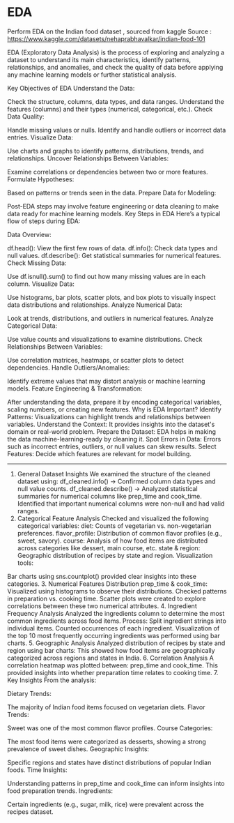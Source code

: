 # EDA
Perform EDA on the Indian food dataset , sourced from kaggle
Source : https://www.kaggle.com/datasets/nehaprabhavalkar/indian-food-101

EDA (Exploratory Data Analysis) is the process of exploring and analyzing a dataset to understand its main characteristics, identify patterns, relationships, and anomalies, and check the quality of data before applying any machine learning models or further statistical analysis.

Key Objectives of EDA
Understand the Data:

Check the structure, columns, data types, and data ranges.
Understand the features (columns) and their types (numerical, categorical, etc.).
Check Data Quality:

Handle missing values or nulls.
Identify and handle outliers or incorrect data entries.
Visualize Data:

Use charts and graphs to identify patterns, distributions, trends, and relationships.
Uncover Relationships Between Variables:

Examine correlations or dependencies between two or more features.
Formulate Hypotheses:

Based on patterns or trends seen in the data.
Prepare Data for Modeling:

Post-EDA steps may involve feature engineering or data cleaning to make data ready for machine learning models.
Key Steps in EDA
Here’s a typical flow of steps during EDA:

Data Overview:

df.head(): View the first few rows of data.
df.info(): Check data types and null values.
df.describe(): Get statistical summaries for numerical features.
Check Missing Data:

Use df.isnull().sum() to find out how many missing values are in each column.
Visualize Data:

Use histograms, bar plots, scatter plots, and box plots to visually inspect data distributions and relationships.
Analyze Numerical Data:

Look at trends, distributions, and outliers in numerical features.
Analyze Categorical Data:

Use value counts and visualizations to examine distributions.
Check Relationships Between Variables:

Use correlation matrices, heatmaps, or scatter plots to detect dependencies.
Handle Outliers/Anomalies:

Identify extreme values that may distort analysis or machine learning models.
Feature Engineering & Transformation:

After understanding the data, prepare it by encoding categorical variables, scaling numbers, or creating new features.
Why is EDA Important?
Identify Patterns: Visualizations can highlight trends and relationships between variables.
Understand the Context: It provides insights into the dataset's domain or real-world problem.
Prepare the Dataset: EDA helps in making the data machine-learning-ready by cleaning it.
Spot Errors in Data: Errors such as incorrect entries, outliers, or null values can skew results.
Select Features: Decide which features are relevant for model building.

-------------------------------------------------------------------------------------------------------------------------------------------------


1. General Dataset Insights
We examined the structure of the cleaned dataset using:
df_cleaned.info() → Confirmed column data types and null value counts.
df_cleaned.describe() → Analyzed statistical summaries for numerical columns like prep_time and cook_time.
Identified that important numerical columns were non-null and had valid ranges.
2. Categorical Feature Analysis
Checked and visualized the following categorical variables:
diet: Counts of vegetarian vs. non-vegetarian preferences.
flavor_profile: Distribution of common flavor profiles (e.g., sweet, savory).
course: Analysis of how food items are distributed across categories like dessert, main course, etc.
state & region: Geographic distribution of recipes by state and region.
Visualization tools:

Bar charts using sns.countplot() provided clear insights into these categories.
3. Numerical Features Distribution
prep_time & cook_time:
Visualized using histograms to observe their distributions.
Checked patterns in preparation vs. cooking time.
Scatter plots were created to explore correlations between these two numerical attributes.
4. Ingredient Frequency Analysis
Analyzed the ingredients column to determine the most common ingredients across food items.
Process:
Split ingredient strings into individual items.
Counted occurrences of each ingredient.
Visualization of the top 10 most frequently occurring ingredients was performed using bar charts.
5. Geographic Analysis
Analyzed distribution of recipes by state and region using bar charts:
This showed how food items are geographically categorized across regions and states in India.
6. Correlation Analysis
A correlation heatmap was plotted between:
prep_time and cook_time.
This provided insights into whether preparation time relates to cooking time.
7. Key Insights
From the analysis:

Dietary Trends:

The majority of Indian food items focused on vegetarian diets.
Flavor Trends:

Sweet was one of the most common flavor profiles.
Course Categories:

The most food items were categorized as desserts, showing a strong prevalence of sweet dishes.
Geographic Insights:

Specific regions and states have distinct distributions of popular Indian foods.
Time Insights:

Understanding patterns in prep_time and cook_time can inform insights into food preparation trends.
Ingredients:

Certain ingredients (e.g., sugar, milk, rice) were prevalent across the recipes dataset.
